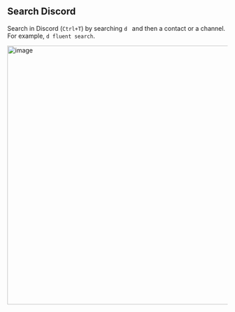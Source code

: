 ## Search Discord

Search in Discord (`Ctrl+T`) by searching `d ` and then a contact or a channel.  
For example, `d fluent search`.

<img width="592" alt="image" src="https://user-images.githubusercontent.com/27368554/175790229-09af8e36-f7c8-4b50-94e7-4950c51ec641.png">
